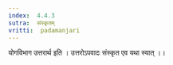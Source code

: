 ```yaml
---
index:  4.4.3
sutra:  संस्कृतम्
vritti:  padamanjari
---
```


योगविभाग उत्तरार्थ इति । उत्तरोऽपवादः संस्कृत एव यथा स्यात् ।।
